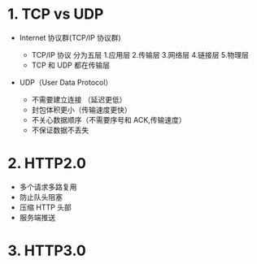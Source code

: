 # 1. TCP vs UDP

- Internet 协议群(TCP/IP 协议群)

  - TCP/IP 协议 分为五层 1.应用层 2.传输层 3.网络层 4.链接层 5.物理层
  - TCP 和 UDP 都在传输层

- UDP（User Data Protocol）
  - 不需要建立连接 （延迟更低）
  - 封包体积更小（传输速度更快）
  - 不关心数据顺序（不需要序号和 ACK,传输速度）
  - 不保证数据不丢失

# 2. HTTP2.0

- 多个请求多路复用
- 防止队头阻塞
- 压缩 HTTP 头部
- 服务端推送

# 3. HTTP3.0
